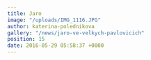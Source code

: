 ```yaml
---
title: Jaro
image: "/uploads/IMG_1116.JPG"
author: katerina-polednikova
gallery: "/news/jaro-ve-velkych-pavlovicich"
position: 15
date: 2016-05-29 05:58:37 +0000
---
```

